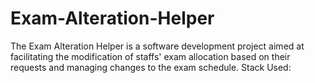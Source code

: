 # Exam-Alteration-Helper
The Exam Alteration Helper is a software development project aimed at facilitating the modification of staffs' exam allocation based on their requests and managing changes to the exam schedule. 
Stack Used:
